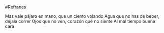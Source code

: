 #Refranes

Mas vale pájaro en mano, que un ciento volando
Agua que no has de beber, déjala correr
Ojos que no ven, corazón que no siente
Al mal tiempo buena cara